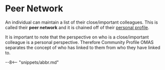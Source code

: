 <!-- SPDX-License-Identifier: CC-BY-4.0 -->
<!-- Copyright Contributors to the ODPi Egeria project. -->

# Peer Network

An individual can maintain a list of their close/important colleagues.
This is called their **peer network** and it is chained off of their
[personal profile](personal-profile.md).

It is important to note that the perspective on who is a
close/important colleague is a personal perspective.
Therefore Community Profile OMAS separates the concept of
who has linked to them from who they have linked to.




--8<-- "snippets/abbr.md"
